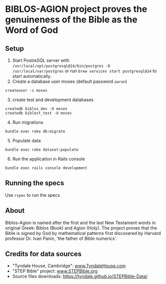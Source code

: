 # BIBLOS-AGION project proves the genuineness of the Bible as the Word of God

## Setup

1. Start PostreSQL server with `/usr/local/opt/postgresql@14/bin/postgres -D /usr/local/var/postgres` or run `brew services start postgresql@14` to start automatically.
2. Create a database user moses (default password `aaron`)
```
createuser -s moses
```
3. create test and development databases
```
createdb biblos_dev -U moses
createdb biblest_test -U moses
```
4. Run migrations
```
bundle exec rake db:migrate
```
5. Populate data
```
bundle exec rake dataset:populate
```
6. Run the application in Rails console
```
bundle exec rails console development
```

## Running the specs

Use `rspec` to run the specs

## About

Biblos-Agion is named after the first and the last New Testament words in original Greek: Biblos (Book) and Agion (Holy).  The project proves that the Bible is signed by God by mathematical patterns first discovered by Harvard professor Dr. Ivan Panin, 'the father of Bible numerics'.

## Credits for data sources

* "Tyndale House, Cambridge":  www.TyndaleHouse.com
* "STEP Bible" project: www.STEPBible.org
* Source files downloads: https://tyndale.github.io/STEPBible-Data/
